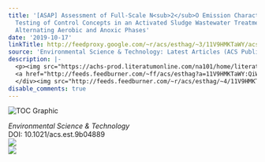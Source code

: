 ```yaml
---
title: '[ASAP] Assessment of Full-Scale N<sub>2</sub>O Emission Characteristics and
  Testing of Control Concepts in an Activated Sludge Wastewater Treatment Plant with
  Alternating Aerobic and Anoxic Phases'
date: '2019-10-17'
linkTitle: http://feedproxy.google.com/~r/acs/esthag/~3/11V9HMKTaWY/acs.est.9b04889
source: 'Environmental Science & Technology: Latest Articles (ACS Publications)'
description: |-
  <p><img src="https://achs-prod.literatumonline.com/na101/home/literatum/publisher/achs/journals/content/esthag/0/esthag.ahead-of-print/acs.est.9b04889/20191017/images/medium/es9b04889_0008.gif" alt="TOC Graphic"/></p><div><cite>Environmental Science & Technology</cite></div><div>DOI: 10.1021/acs.est.9b04889</div><div class="feedflare">
  <a href="http://feeds.feedburner.com/~ff/acs/esthag?a=11V9HMKTaWY:QiWz91rsaPI:yIl2AUoC8zA"><img src="http://feeds.feedburner.com/~ff/acs/esthag?d=yIl2AUoC8zA" border="0"></img></a>
  </div><img src="http://feeds.feedburner.com/~r/acs/esthag/~4/11V9HMKTaWY" ...
disable_comments: true
---
```

<p><img src="https://achs-prod.literatumonline.com/na101/home/literatum/publisher/achs/journals/content/esthag/0/esthag.ahead-of-print/acs.est.9b04889/20191017/images/medium/es9b04889_0008.gif" alt="TOC Graphic"/></p><div><cite>Environmental Science & Technology</cite></div><div>DOI: 10.1021/acs.est.9b04889</div><div class="feedflare">
<a href="http://feeds.feedburner.com/~ff/acs/esthag?a=11V9HMKTaWY:QiWz91rsaPI:yIl2AUoC8zA"><img src="http://feeds.feedburner.com/~ff/acs/esthag?d=yIl2AUoC8zA" border="0"></img></a>
</div><img src="http://feeds.feedburner.com/~r/acs/esthag/~4/11V9HMKTaWY" ...